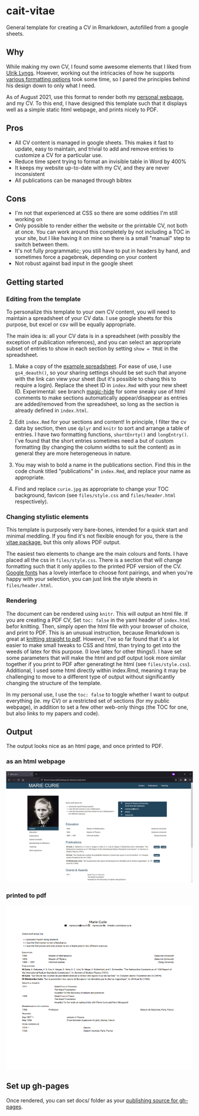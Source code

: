 # cait-vitae
General template for creating a CV in Rmarkdown, autofilled from a google sheets. 

## Why

While making my own CV, I found some awesome elements that I liked from [Ulrik Lyngs](https://ulriklyngs.com/). However, working out the intricacies of how he supports [various formatting options](https://github.com/rstudio/pagedown) took some time, so I pared the principles behind his design down to only what I need.

As of August 2021, use this format to render both my [personal webpage](https://www.cs.toronto.edu/~charrigan/), and my CV. To this end, I have designed this template such that it displays well as a simple static html webpage, and prints nicely to PDF. 

## Pros

* All CV content is managed in google sheets. This makes it fast to update, easy to maintain, and trivial to add and remove entries to customize a CV for a particular use.
* Reduce time spent trying to format an invisible table in Word by 400%
* It keeps my website up-to-date with my CV, and they are never inconsistent 
* All publications can be managed through bibtex


## Cons

* I'm not that experienced at CSS so there are some oddities I'm still working on
* Only possible to render either the website or the printable CV, not both at once. You can work around this completely by not including a TOC in your site, but I like having it on mine so there is a small "manual" step to switch between them. 
* It's not fully programmatic; you still have to put in headers by hand, and sometimes force a pagebreak, depending on your content
* Not robust against bad input in the google sheet

## Getting started

### Editing from the template

To personalize this template to your own CV content, you will need to maintain a spreadsheet of your CV data. I use google sheets for this purpose, but excel or csv will be equally appropriate. 

The main idea is: all your CV data is in a spreadsheet (with possibly the exception of publication references), and you can select an appropriate subset of entries to show in each section by setting `show = TRUE` in the spreadsheet.

1. Make a copy of the [example spreadsheet](https://docs.google.com/spreadsheets/d/1bzHcV8x1I4Z7tOA52dkKLEh27gUR39R3NelefmdrKgw/edit?usp=sharing). For ease of use, I use `gs4_deauth()`, so your sharing settings should be set such that anyone with the link can view your sheet (but it's possible to chang this to require a login). Replace the sheet ID in `index.Rmd` with your new sheet ID. Experimental: see branch [magic-hide](https://github.com/harrig12/cait-vitae/tree/magic-hide) for some sneaky use of html comments to make sections automatically appear/disappear as entries are added/removed from the spreadsheet, so long as the section is already defined in `index.html`.  

1. Edit `index.Rmd` for your sections and content! In principle, I filter the cv data by section, then use `dplyr` and `knitr` to sort and arrange a table of entries. I have two formatting functions, `shortEnrty()` and `longEntry()`. I've found that the short entries sometimes need a but of custom formatting (by changing the column widths to suit the content) as in general they are more heterogeneous in nature.

1. You may wish to bold a name in the publications section. Find this in the code chunk titled "publications" in `index.Rmd`, and replace your name as appropriate. 

1. Find and replace `curie.jpg` as appropriate to change your TOC background, favicon (see `files/style.css` and `files/header.html` respectively). 

### Changing stylistic elements

This template is purposely very bare-bones, intended for a quick start and minimal meddling. If you find it's not flexible enough for you, there is the [vitae package](https://cran.r-project.org/package=vitae), but this only allows PDF output.

The easiest two elements to change are the main colours and fonts. I have placed all the css in `files/style.css`. There is a section that will change formatting such that it only applies to the printed PDF version of the CV. [Google fonts](https://fonts.google.com/) has a lovely interface to choose font pairings, and when you're happy with your selection, you can just link the style sheets in `files/header.html`. 

### Rendering

The document can be rendered using `knitr`. This will output an html file. If you are creating a PDF CV, Set `toc: false` in the yaml header of `index.html` befor knitting. Then, simply open the html file with your browser of choice, and print to PDF. This is an unusual instruction, because Rmarkdown is great at [knitting straight to pdf](https://bookdown.org/yihui/rmarkdown/pdf-document.html). However, I've so far found that it's a lot easier to make small tweaks to CSS and html, than trying to get into the weeds of latex for this purpose. (I love latex for other things!). I have set some parameters that will make the html and pdf output look more similar together if you print to PDF after generatingt he html (see `files/style.css`). Additional, I used some html directly within index.Rmd, meaning it may be challenging to move to a different type of output without significantly changing the structure of the template. 

In my personal use, I use the `toc: false` to toggle whether I want to output everything (ie. my CV) or a restricted set of sections (for my public webpage), in addition to set a few other web-only things (the TOC for one, but also links to my papers and code). 

## Output

The output looks nice as an html page, and once printed to PDF. 

### as an html webpage
![](files/html_snapshot.png)

### printed to pdf

![](files/pdf_snapshot.png)

## Set up gh-pages

Once rendered, you can set docs/ folder as your [publishing source for gh-pages](https://docs.github.com/en/pages/getting-started-with-github-pages/configuring-a-publishing-source-for-your-github-pages-site). 
